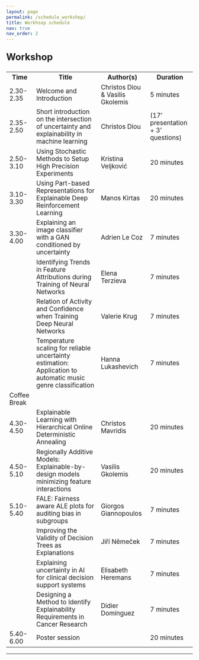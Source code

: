```yaml
---
layout: page
permalink: /schedule_workshop/
title: Workhsop schedule
nav: true
nav_order: 2
---
```


<p style="font-weight:bold; font-size:25px"> Workshop </p>

<table class="schedule-workshop" style="font-size:17px">
  <tr>
    <th>Time</th>
    <th>Title</th>
    <th>Author(s)</th>
    <th>Duration</th>
  </tr>
  <tr>
    <td>2.30-2.35</td>
    <td>Welcome and Introduction</td>
    <td>Christos Diou & Vasilis Gkolemis</td>
    <td>5 minutes</td>
  </tr>
  <tr>
    <td>2.35-2.50</td>
    <td>Short introduction on the intersection of uncertainty and explainability in machine learning</td>
    <td>Christos Diou</td>
    <td>(17' presentation + 3' questions)</td>
  </tr>
  <tr>
    <td>2.50-3.10</td>
    <td>Using Stochastic Methods to Setup High Precision Experiments</td>
    <td>Kristina Veljković</td>
    <td>20 minutes</td>
  </tr>
  <tr>
    <td>3.10-3.30</td>
    <td>Using Part-based Representations for Explainable Deep Reinforcement Learning</td>
    <td>Manos Kirtas</td>
    <td>20 minutes</td>
  </tr>
  <tr>
    <td>3.30-4.00</td>
    <td>Explaining an image classifier with a GAN conditioned by uncertainty</td>
    <td>Adrien Le Coz</td>
    <td>7 minutes</td>
  </tr>
  <tr>
    <td></td>
    <td>Identifying Trends in Feature Attributions during Training of Neural Networks</td>
    <td>Elena Terzieva</td>
    <td>7 minutes</td>
  </tr>
  <tr>
    <td></td>
    <td>Relation of Activity and Confidence when Training Deep Neural Networks</td>
    <td>Valerie Krug</td>
    <td>7 minutes</td>
  </tr>
  <tr>
    <td></td>
    <td>Temperature scaling for reliable uncertainty estimation: Application to automatic music genre classification</td>
    <td>Hanna Lukashevich</td>
    <td>7 minutes</td>
  </tr>
  <tr>
    <td>Coffee Break</td>
    <td colspan="3"></td>
  </tr>
  <tr>
    <td>4.30-4.50</td>
    <td>Explainable Learning with Hierarchical Online Deterministic Annealing</td>
    <td>Christos Mavridis</td>
    <td>20 minutes</td>
  </tr>
  <tr>
    <td>4.50-5.10</td>
    <td>Regionally Additive Models: Explainable-by-design models minimizing feature interactions</td>
    <td>Vasilis Gkolemis</td>
    <td>20 minutes</td>
  </tr>
  <tr>
    <td>5.10-5.40</td>
    <td>FALE: Fairness aware ALE plots for auditing bias in subgroups</td>
    <td>Giorgos Giannopoulos</td>
    <td>7 minutes</td>
  </tr>
  <tr>
    <td></td>
    <td>Improving the Validity of Decision Trees as Explanations</td>
    <td>Jiří Němeček</td>
    <td>7 minutes</td>
  </tr>
  <tr>
    <td></td>
    <td>Explaining uncertainty in AI for clinical decision support systems</td>
    <td>Elisabeth Heremans</td>
    <td>7 minutes</td>
  </tr>
  <tr>
    <td></td>
    <td>Designing a Method to Identify Explainability Requirements in Cancer Research</td>
    <td>Didier Domínguez</td>
    <td>7 minutes</td>
  </tr>
  <tr>
    <td>5.40-6.00</td>
    <td>Poster session</td>
    <td></td>
    <td>20 minutes</td>
  </tr>
</table>

---
